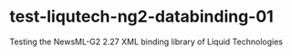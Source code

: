 # test-liqutech-ng2-databinding-01
Testing the NewsML-G2 2.27 XML binding library of Liquid Technologies
